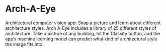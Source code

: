 # Arch-A-Eye
Architectural computer vision app:
Snap a picture and learn about different architecture styles. Arch A-Eye includes a library of 25 different styles of architecture. Take a picture of any building, hit the Classify button, and the app’s machine learning model can predict what kind of architectural style the image fits into.

